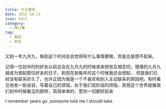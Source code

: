 ```yaml
---
title: 今又重阳
date: 2015-10-21
icon: edit
category:
  - 随心集
tag:
  - 重阳
  - 老友
---
```

又到一年九月九，每到这个时间总会觉得有什么事情要做，但是总是想不起来。

记得一位初中时的好友以前总会在九月九的时候发来短信互相念叨，慢慢的九月九就成为想起那位好友的日子，到现在到每年的这个时候我还会想起， 但是我们已经没有联系好久了，也许正因为我是一个不喜欢和别人主动联系的原因吧。有时看见他发一些说说，写着自己的烦恼，处于我们现阶段的烦恼，真想这个世界就像我们初中时候看见的那样，简简单单的，愿你一切都好起来

I remember years go ,someone told me I should take.